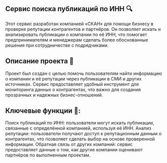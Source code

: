 ## Сервис поиска публикаций по ИНН 🔍

Этот сервис разработан компанией «СКАН» для помощи бизнесу в проверке репутации контрагентов и партнёров. Он позволяет искать и анализировать публикации о компании по её ИНН, что помогает предпринимателям и менеджерам сделать более обоснованные решения при сотрудничестве с подрядчиками.

## Описание проекта 📝

Проект был создан с целью помочь пользователям найти информацию о компании и её репутации через публикации в СМИ и других источниках. Сервис предоставляет удобный инструмент для мониторинга данных о контрагентах, что важно для создания прозрачных и надежных бизнес-отношений.

## Ключевые функции 🔑:

Поиск публикаций по ИНН: пользователи могут искать публикации, связанные с определённой компанией, используя её ИНН.
Анализ репутации: пользователи получают доступ к репутационным данным о контрагентах, что позволяет сделать выбор на основе проверенной информации.
Обратная связь от других компаний: сервис предоставляет данные о том, как другие компании оценивают партнёров по выполненным проектам.
